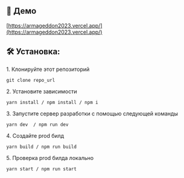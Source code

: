 ## 


<h2>🚀 Демо</h2>

[https://armageddon2023.vercel.app/](https://armageddon2023.vercel.app/)


<h2>🛠️ Установка:</h2>

<p>1. Клонируйте этот репозиторий</p>

```
git clone repo_url
```

<p>2. Установите зависимости</p>

```
yarn install / npm install / npm i
```

<p>3. Запустите сервер разработки с помощью следующей команды</p>

```
yarn dev  / npm run dev
```

<p>4. Создайте prod билд</p>

```
yarn build / npm run build
```

<p>5. Проверка prod билда локально</p>

```
yarn start / npm run start
```
